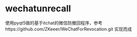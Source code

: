# wechatunrecall
使用pyqt5做的基于itchat的微信防撤回程序，参考https://github.com/ZKeeer/WeChatForRevocation.git 实现而成
